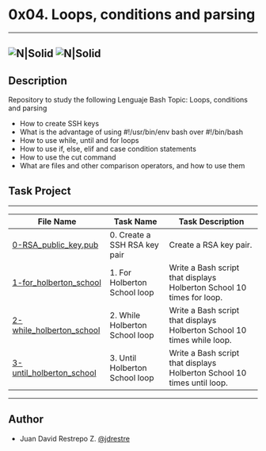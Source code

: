 # 0x04. Loops, conditions and parsing
---
![N|Solid](https://www.holbertonschool.com/holberton-logo.png) ![N|Solid](https://intranet.hbtn.io/assets/holberton-logo-coral-27055cb2f875eb10bf3b3942e52a24581bc0667695bdc856d4f08b469b678000.png)
---

## Description
Repository to study the following Lenguaje Bash Topic: Loops, conditions and parsing

- How to create SSH keys
- What is the advantage of using #!/usr/bin/env bash over #!/bin/bash
- How to use while, until and for loops
- How to use if, else, elif and case condition statements
- How to use the cut command
- What are files and other comparison operators, and how to use them

## Task Project
---
File Name|Task Name|Task Description
---|---|---
[0-RSA_public_key.pub](https://github.com/jdrestre/0x04-loops_conditions_and_parsing/blob/master/0-RSA_public_key.pub)|0. Create a SSH RSA key pair|Create a RSA key pair.
[1-for_holberton_school](https://github.com/jdrestre/0x04-loops_conditions_and_parsing/blob/master/1-for_holberton_school)|1. For Holberton School loop|Write a Bash script that displays Holberton School 10 times for loop.
[2-while_holberton_school](https://github.com/jdrestre/0x04-loops_conditions_and_parsing/blob/master/2-while_holberton_school)|2. While Holberton School loop|Write a Bash script that displays Holberton School 10 times while loop.
[3-until_holberton_school](https://github.com/jdrestre/0x04-loops_conditions_and_parsing/blob/master/3-until_holberton_school)|3. Until Holberton School loop|Write a Bash script that displays Holberton School 10 times until loop.

---
## Author

- Juan David Restrepo Z. [@jdrestre](https://twitter.com/jdrestre)
